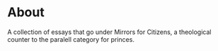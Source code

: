 # About

A collection of essays that go under Mirrors for Citizens, a theological counter to the paralell category for princes. 
